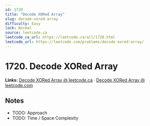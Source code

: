 ```yaml
--- 
id: 1720
title: "Decode XORed Array"
slug: decode-xored-array
difficulty: Easy
lock: Normal
source: leetcode.ca
leetcode_ca_url: https://leetcode.ca/all/1720.html
leetcode_url: https://leetcode.com/problems/decode-xored-array/
---
```


# 1720. Decode XORed Array

**Links:** [Decode XORed Array @ leetcode.ca](https://leetcode.ca/all/1720.html) · [Decode XORed Array @ leetcode.com](https://leetcode.com/problems/decode-xored-array/)

## Notes
- TODO: Approach
- TODO: Time / Space Complexity
